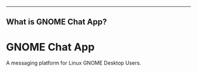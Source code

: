 ------------------------------------------------------------
 What is GNOME Chat App?
------------------------------------------------------------

# GNOME Chat App
A messaging platform for Linux GNOME Desktop Users.


